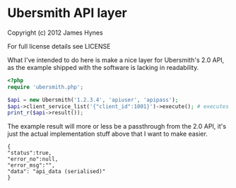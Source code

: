 Ubersmith API layer
===================

Copyright (c) 2012 James Hynes

For full license details see LICENSE

What I've intended to do here is make a nice layer for Ubersmith's 2.0 API, as the example shipped with the software is lacking in readability.

```php
<?php
require 'ubersmith.php';

$api = new Ubersmith('1.2.3.4', 'apiuser', 'apipass');
$api->client_service_list('{"client_id":1001}')->execute(); # executes client.service_list
print_r($api->result());

```

The example result will more or less be a passthrough from the 2.0 API, it's just the actual implementation stuff above that I want to make easier.
```plain
{
"status":true,
"error_no":null,
"error_msg":"",
"data": "api_data (serialised)"
}
```
